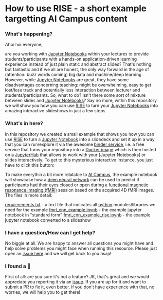 # How to use RISE -  a short example targetting AI Campus content

### What's happening?

Ahoi hoi everyone,

are you working with [Jupyter Notebooks]() within your lectures to provide students/participants with a hands-on application-driven learning experience instead of  just plain static and abstract slides? That's nothing but fantastic and if we all are honest, the only way forward in the age of (attention: buzz words coming) big data and machine/deep learning. However, while [Jupyter Notebooks]() are great, they have some disadvantages concerning teaching: might be overwhelming, easy to get lost/lose track and potentially less interaction between lecturer and students/participants. So, what to do? Isn't there some sort of mixture between slides and [Jupyter Notebooks]()? Say no more, within this repository we will show you how you can use [RISE]() to turn your [Jupyter Notebooks]() into amazing interactive slideshows in just a few steps.

### What's in here?

In this repository we created a small example that shows you how you can use [RISE]() to turn a [Jupyter Notebook]() into a slidedeck and set it up in a way that you can run/explore it via the awesome [binder service](), i.e. a free service that turns your repository into a [Docker image]() which is then hosted on a [JupyterHub]() that allows to work with your [Jupyter Notebooks] or slides interactively. To get to this mysterious interactive instance, you just have to click this button: 

To make everythin a bit more relatable to [AI Campus](), the example notebook will showcase how a [deep neural network]() can be used to predict if participants had their eyes closed or open during a [functional magnetic resonance imaging (fMRI)]() session based on the acquired 4D fMRI images. 
The files in more detail:

[requierements.txt]() - a text file that indicates all [python]() modules/libraries we need for the example
[fmri_cnn_example.ipynb]() - the example jupyter notebook in "standard form"
[fmri_cnn_example_rise.ipynb]() - the example jupyter notebook converted to a slideshow

### I have a question/How can I get help?

No biggie at all. We are happy to answer all questions you might have and help solve problems you might face when running this resource. Please just open an [issue here]() and we will get back to you asap!

### I found a :bug:

First of all: are you sure it's not a feature? JK, that's great and we would appreciate you reporting it via an [issue](). If you are up for it and want to submit a [PR]() to fix it, even better. If you don't have experience with that, no worries, we will help you to get there!
